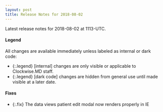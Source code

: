 ```yaml
---
layout: post
title: Release Notes for 2018-08-02
---
```


Latest release notes for 2018-08-02 at 1113-UTC.

<div class='legend' markdown='1'>

#### Legend

All changes are available immediately unless labeled as internal or dark code:

- {:.legend} [internal] changes are only visible or applicable to Clockwise.MD staff.
- {:.legend} [dark code] changes are hidden from general use until made visible at a later date.

</div>


<div class='fixes' markdown='1'>

#### Fixes

- {:.fix} The data views patient edit modal now renders properly in IE

</div>
